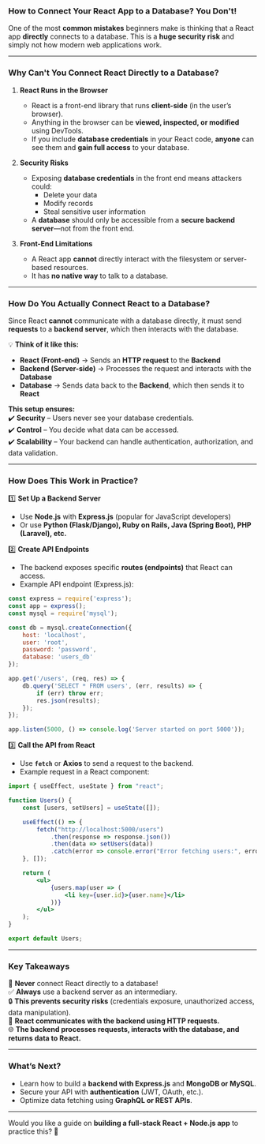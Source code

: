 ### **How to Connect Your React App to a Database? You Don't!**  

One of the most **common mistakes** beginners make is thinking that a React app **directly** connects to a database. This is a **huge security risk** and simply not how modern web applications work.  

---

### **Why Can't You Connect React Directly to a Database?**  

1. **React Runs in the Browser**  
   - React is a front-end library that runs **client-side** (in the user’s browser).  
   - Anything in the browser can be **viewed, inspected, or modified** using DevTools.  
   - If you include **database credentials** in your React code, **anyone** can see them and **gain full access** to your database.  

2. **Security Risks**  
   - Exposing **database credentials** in the front end means attackers could:  
     - Delete your data  
     - Modify records  
     - Steal sensitive user information  
   - A **database** should only be accessible from a **secure backend server**—not from the front end.  

3. **Front-End Limitations**  
   - A React app **cannot** directly interact with the filesystem or server-based resources.  
   - It has **no native way** to talk to a database.  

---

### **How Do You Actually Connect React to a Database?**  

Since React **cannot** communicate with a database directly, it must send **requests** to a **backend server**, which then interacts with the database.  

💡 **Think of it like this:**  
- **React (Front-end)** → Sends an **HTTP request** to the **Backend**  
- **Backend (Server-side)** → Processes the request and interacts with the **Database**  
- **Database** → Sends data back to the **Backend**, which then sends it to **React**  

**This setup ensures:**  
✔️ **Security** – Users never see your database credentials.  
✔️ **Control** – You decide what data can be accessed.  
✔️ **Scalability** – Your backend can handle authentication, authorization, and data validation.  

---

### **How Does This Work in Practice?**  

1️⃣ **Set Up a Backend Server**  
   - Use **Node.js** with **Express.js** (popular for JavaScript developers)  
   - Or use **Python (Flask/Django), Ruby on Rails, Java (Spring Boot), PHP (Laravel), etc.**  

2️⃣ **Create API Endpoints**  
   - The backend exposes specific **routes (endpoints)** that React can access.  
   - Example API endpoint (Express.js):  

   ```javascript
   const express = require('express');
   const app = express();
   const mysql = require('mysql');

   const db = mysql.createConnection({
       host: 'localhost',
       user: 'root',
       password: 'password',
       database: 'users_db'
   });

   app.get('/users', (req, res) => {
       db.query('SELECT * FROM users', (err, results) => {
           if (err) throw err;
           res.json(results);
       });
   });

   app.listen(5000, () => console.log('Server started on port 5000'));
   ```

3️⃣ **Call the API from React**  
   - Use **`fetch`** or **Axios** to send a request to the backend.  
   - Example request in a React component:  

   ```jsx
   import { useEffect, useState } from "react";

   function Users() {
       const [users, setUsers] = useState([]);

       useEffect(() => {
           fetch("http://localhost:5000/users")
               .then(response => response.json())
               .then(data => setUsers(data))
               .catch(error => console.error("Error fetching users:", error));
       }, []);

       return (
           <ul>
               {users.map(user => (
                   <li key={user.id}>{user.name}</li>
               ))}
           </ul>
       );
   }

   export default Users;
   ```

---

### **Key Takeaways**  

🚨 **Never** connect React directly to a database!  
✅ **Always** use a backend server as an intermediary.  
🔒 **This prevents security risks** (credentials exposure, unauthorized access, data manipulation).  
📡 **React communicates with the backend using HTTP requests.**  
🌐 **The backend processes requests, interacts with the database, and returns data to React.**  

---

### **What’s Next?**  
- Learn how to build a **backend with Express.js** and **MongoDB or MySQL**.  
- Secure your API with **authentication** (JWT, OAuth, etc.).  
- Optimize data fetching using **GraphQL or REST APIs**.  

---

Would you like a guide on **building a full-stack React + Node.js app** to practice this? 🚀

